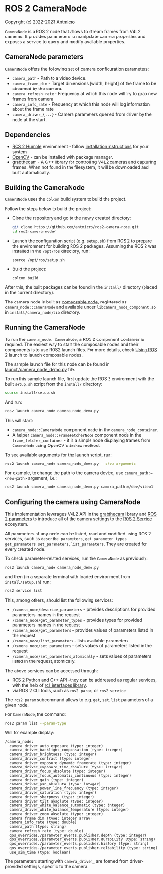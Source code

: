# ROS 2 CameraNode

Copyright (c) 2022-2023 [Antmicro](https://www.antmicro.com)

`CameraNode` is a ROS 2 node that allows to stream frames from V4L2 cameras.
It provides parameters to manipulate camera properties and exposes a service to query and modify available properties.

## CameraNode parameters

`CameraNode` offers the following set of camera configuration parameters:

* `camera_path` - Path to a video device.
* `camera_frame_dim` - Target dimensions [width, height] of the frame to be streamed by the camera.
* `camera_refresh_rate` - Frequency at which this node will try to grab new frames from camera.
* `camera_info_rate` - Frequency at which this node will log information about the frame rate.
* `camera_driver_{...}` - Camera parameters queried from driver by the node at the start.

## Dependencies

* [ROS 2 Humble](https://docs.ros.org/en/humble/index.html) environment - follow [installation instructions](https://docs.ros.org/en/humble/Installation.html) for your system
* [OpenCV](https://github.com/opencv/opencv) - can be installed with package manager.
* [grabthecam](https://github.com/antmicro/grabthecam) - A C++ library for controlling V4L2 cameras and capturing frames.
  When not found in the filesystem, it will be downloaded and built automatically.

## Building the CameraNode

`CameraNode` uses the `colcon` build system to build the project.

Follow the steps below to build the project:

* Clone the repository and go to the newly created directory:
  ```bash
  git clone https://github.com/antmicro/ros2-camera-node.git
  cd ros2-camera-node/
  ```
* Launch the configuration script (e.g. `setup.sh`) from ROS 2 to prepare the environment for building ROS 2 packages.
  Assuming the ROS 2 was installed in the `/opt/ros` directory, run:
  ```
  source /opt/ros/setup.sh
  ```
* Build the project:
  ```bash
  colcon build
  ```

After this, the built packages can be found in the `install/` directory (placed in the current directory).

The camera node is built as [composable node](https://docs.ros.org/en/humble/Tutorials/Intermediate/Composition.html), registered as `camera_node::CameraNode` and available under `libcamera_node_component.so` in `install/camera_node/lib` directory.

## Running the CameraNode

To run the `camera_node::CameraNode`, a ROS 2 component container is required.
The easiest way to start the composable nodes and their components is to use ROS2 launch files.
For more details, check [Using ROS 2 launch to launch composable nodes](https://docs.ros.org/en/humble/How-To-Guides/Launching-composable-nodes.html).

The sample launch file for this node can be found in [launch/camera_node_demo.py](launch/camera_node_demo.py) file.

To run this sample launch file, first update the ROS 2 environment with the built `setup.sh` script from the `install/` directory:

```bash
source install/setup.sh
```

And run:

```bash
ros2 launch camera_node camera_node_demo.py
```

This will start:

* `camera_node::CameraNode` component node in the `camera_node_container`.
* A helper `camera_node::FrameFetcherNode` component node in the `frame_fetcher_container` - it is a simple node displaying frames from `CameraNode` using OpenCV's `imshow` method.

To see available arguments for the launch script, run:

```bash
ros2 launch camera_node camera_node_demo.py --show-arguments
```

For example, to change the path to the camera device, use `camera_path:=<new-path>` argument, i.e.:

```bash
ros2 launch camera_node camera_node_demo.py camera_path:=/dev/video1
```

## Configuring the camera using CameraNode

This implementation leverages V4L2 API in the [grabthecam](https://github.com/antmicro/grabthecam) library and [ROS 2 parameters](https://docs.ros.org/en/foxy/Tutorials/Beginner-CLI-Tools/Understanding-ROS2-Parameters/Understanding-ROS2-Parameters.html) to introduce all of the camera settings to the [ROS 2 Service](https://docs.ros.org/en/foxy/Tutorials/Beginner-CLI-Tools/Understanding-ROS2-Services/Understanding-ROS2-Services.html) ecosystem.

All parameters of any node can be listed, read and modified using ROS 2 services, such as `describe_parameters`, `get_parameter_types`, `get_parameters`, `set_parameters`, `list_parameters`.
They are created for every created node.

To check parameter-related services, run the `CameraNode` as previously:

```bash
ros2 launch camera_node camera_node_demo.py
```

and then (in a separate terminal with loaded environment from `install/setup.sh`) run:

```bash
ros2 service list
```

This, among others, should list the following services:

* `/camera_node/describe_parameters` - provides descriptions for provided parameters' names in the request
* `/camera_node/get_parameter_types` - provides types for provided parameters' names in the request
* `/camera_node/get_parameters` - provides values of parameters listed in the request
* `/camera_node/list_parameters` - lists available parameters
* `/camera_node/set_parameters` - sets values of parameters listed in the request
* `/camera_node/set_parameters_atomically` - sets values of parameters listed in the request, atomically.


The above services can be accessed through:

* ROS 2 Python and C++ API -they can be addressed as regular services, with the help of [rcl_interfaces library](https://github.com/ros2/rcl_interfaces/tree/humble/rcl_interfaces).
* via ROS 2 CLI tools, such as `ros2 param`, or `ros2 service`

The `ros2 param` subcommand allows to e.g. `get`, `set`, `list` parameters of a given node.

For `CameraNode`, the command:

```bash
ros2 param list --param-type
```

Will for example display:

```
/camera_node:
  camera_driver_auto_exposure (type: integer)
  camera_driver_backlight_compensation (type: integer)
  camera_driver_brightness (type: integer)
  camera_driver_contrast (type: integer)
  camera_driver_exposure_dynamic_framerate (type: integer)
  camera_driver_exposure_time_absolute (type: integer)
  camera_driver_focus_absolute (type: integer)
  camera_driver_focus_automatic_continuous (type: integer)
  camera_driver_gain (type: integer)
  camera_driver_pan_absolute (type: integer)
  camera_driver_power_line_frequency (type: integer)
  camera_driver_saturation (type: integer)
  camera_driver_sharpness (type: integer)
  camera_driver_tilt_absolute (type: integer)
  camera_driver_white_balance_automatic (type: integer)
  camera_driver_white_balance_temperature (type: integer)
  camera_driver_zoom_absolute (type: integer)
  camera_frame_dim (type: integer array)
  camera_info_rate (type: double)
  camera_path (type: string)
  camera_refresh_rate (type: double)
  qos_overrides./parameter_events.publisher.depth (type: integer)
  qos_overrides./parameter_events.publisher.durability (type: string)
  qos_overrides./parameter_events.publisher.history (type: string)
  qos_overrides./parameter_events.publisher.reliability (type: string)
  use_sim_time (type: boolean)
```

The parameters starting with `camera_driver_` are formed from driver-provided settings, specific to the camera.
